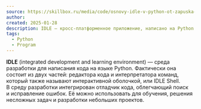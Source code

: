 ```yaml
---
source: https://skillbox.ru/media/code/osnovy-idle-v-python-ot-zapuska-do-pervoy-programmy/
author: 
created: 2025-01-28
description: IDLE — кросс-платформенное приложение, написано на Python и Tkinter — библиотеке для создания графических пользовательских интерфейсов (GUI).
tags:
  - Python
  - Program
---
```

**IDLE** (integrated development and learning environment) — среда разработки для написания кода на языке Python. Фактически она состоит из двух частей: редактора кода и интерпретатора команд, который также называют интерактивной оболочкой, или IDLE Shell. В среду разработки интегрирован отладчик кода, облегчающий поиск и исправление ошибок. Её можно использовать для обучения, решения несложных задач и разработки небольших проектов.

